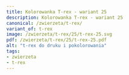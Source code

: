 ```yaml
---
title: Kolorowanka T-rex - wariant 25
description: Kolorowanka T-rex - wariant 25
canonical: /zwierzeta/t-rex/
variant_of: t-rex
image: /zwierzeta/t-rex/25/t-rex-25.svg
pdf: /zwierzeta/t-rex/25/t-rex-25.pdf
alt: "t-rex do druku i pokolorowania"
tags:
- zwierzeta
- t-rex
---
```

